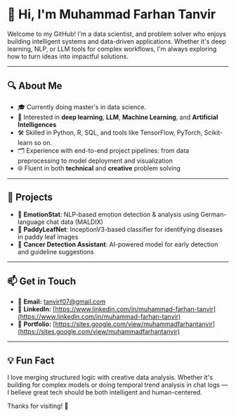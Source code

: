 # 👋 Hi, I'm Muhammad Farhan Tanvir

Welcome to my GitHub! I'm a data scientist, and problem solver who enjoys building intelligent systems and data-driven applications. Whether it's deep learning, NLP, or LLM tools for complex workflows, I'm always exploring how to turn ideas into impactful solutions.

---

## 🔍 About Me

- 🎓 Currently doing master's in data science.
- 🧠 Interested in **deep learning**, **LLM**, **Machine Learning**, and **Artificial Intelligences**
- 🛠️ Skilled in Python, R, SQL, and tools like TensorFlow, PyTorch, Scikit-learn so on.
- 🗂️ Experience with end-to-end project pipelines: from data preprocessing to model deployment and visualization
- 🌐 Fluent in both **technical** and **creative** problem solving

---

## 🧪 Projects

- 🔬 **EmotionStat**: NLP-based emotion detection & analysis using German-language chat data (MALDIX)
- 🌿 **PaddyLeafNet**: InceptionV3-based classifier for identifying diseases in paddy leaf images
- 🧠 **Cancer Detection Assistant**: AI-powered model for early detection and guideline suggestions

---

## 📫 Get in Touch

- 📧 **Email:** [tanvirf07@gmail.com](mailto:tanvirf07@gmail.com)
- 💼 **LinkedIn:** [https://www.linkedin.com/in/muhammad-farhan-tanvir](https://www.linkedin.com/in/muhammad-farhan-tanvir)
- 📝 **Portfolio:** [https://sites.google.com/view/muhammadfarhantanvir](https://sites.google.com/view/muhammadfarhantanvir)

---

## 💡 Fun Fact

I love merging structured logic with creative data analysis. Whether it's building for complex models or doing temporal trend analysis in chat logs — I believe great tech should be both intelligent and human-centered.

Thanks for visiting! 🌟

